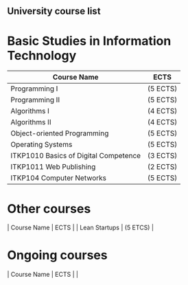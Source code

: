 ## University course list

# Basic Studies in Information Technology

| Course Name                        | ECTS         |
|-------------------------------------|--------------|
| Programming I                      | (5 ECTS)     |
| Programming II                      | (5 ECTS)     |
| Algorithms I                        | (4 ECTS)     |
| Algorithms II                       | (4 ECTS)     |
| Object-oriented Programming         | (5 ECTS)     |
| Operating Systems                   | (5 ECTS)     |
| ITKP1010 Basics of Digital Competence | (3 ECTS)   |
| ITKP1011 Web Publishing             | (2 ECTS)     |
| ITKP104 Computer Networks           | (5 ECTS)     |

# Other courses
| Course Name                        | ECTS         |
| Lean Startups | (5 ETCS) |

# Ongoing courses
| Course Name                        | ECTS         |
|
